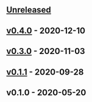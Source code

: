 <a name="unreleased"></a>
## [Unreleased]


<a name="v0.4.0"></a>
## [v0.4.0] - 2020-12-10

<a name="v0.3.0"></a>
## [v0.3.0] - 2020-11-03

<a name="v0.1.1"></a>
## [v0.1.1] - 2020-09-28

<a name="v0.1.0"></a>
## v0.1.0 - 2020-05-20

[Unreleased]: https://gitlab.bluetab.net/terraform-bankia/modules/gcp-gke/compare/v0.4.0...HEAD
[v0.4.0]: https://gitlab.bluetab.net/terraform-bankia/modules/gcp-gke/compare/v0.3.0...v0.4.0
[v0.3.0]: https://gitlab.bluetab.net/terraform-bankia/modules/gcp-gke/compare/v0.1.1...v0.3.0
[v0.1.1]: https://gitlab.bluetab.net/terraform-bankia/modules/gcp-gke/compare/v0.1.0...v0.1.1
